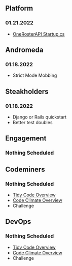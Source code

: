 ## Platform
### 01.21.2022
* [OneRosterAPI Startup.cs](https://codeclimate.com/repos/618affdb34c9db014d00f29f/src/StrongMind.Platform.OneRoster/Startup.cs/source#issue-8e8e0dc339ef347af09afe030f8d844b)

## Andromeda
### 01.18.2022
* Strict Mode Mobbing

## Steakholders
### 01.18.2022
* Django or Rails quickstart
* Better test doubles 

## Engagement
### Nothing Scheduled

## Codeminers
### Nothing Scheduled
* [Tidy Code Overview](https://github.com/StrongMind/culture/blob/master/tech_sessions/tidy_code.md)
* [Code Climate Overview](http://www.codeclimate.com)
* Challenge

## DevOps
### Nothing Scheduled
* [Tidy Code Overview](https://github.com/StrongMind/culture/blob/master/tech_sessions/tidy_code.md)
* [Code Climate Overview](http://www.codeclimate.com)
* Challenge
